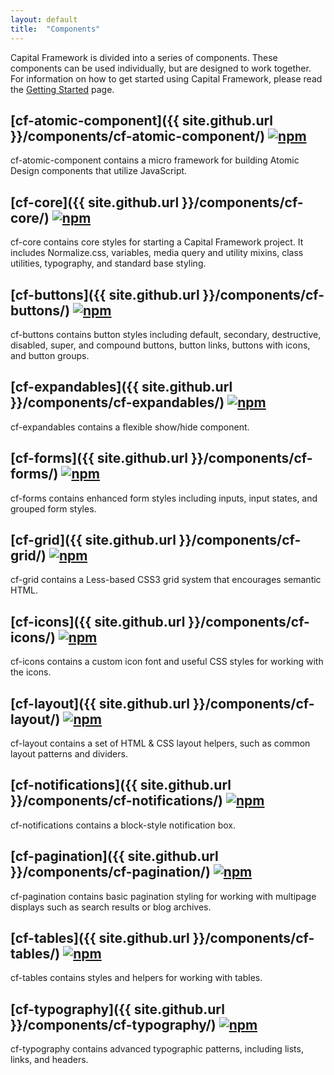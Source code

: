 ```yaml
---
layout: default
title:  "Components"
---
```


Capital Framework is divided into a series of components. These components can be used individually, but are designed to work together.
For information on how to get started using Capital Framework, please read the [Getting Started](../getting-started/) page.

## [cf-atomic-component]({{ site.github.url }}/components/cf-atomic-component/) [![npm](https://img.shields.io/npm/v/cf-atomic-component.svg?style=flat-square)](https://www.npmjs.com/package/cf-atomic-component)

cf-atomic-component contains a micro framework for building Atomic Design
components that utilize JavaScript.

## [cf-core]({{ site.github.url }}/components/cf-core/) [![npm](https://img.shields.io/npm/v/cf-core.svg?style=flat-square)](https://www.npmjs.com/package/cf-core)

cf-core contains core styles for starting a Capital Framework project. It includes Normalize.css, variables, media query and utility mixins, class utilities, typography, and standard base styling.

## [cf-buttons]({{ site.github.url }}/components/cf-buttons/) [![npm](https://img.shields.io/npm/v/cf-buttons.svg?style=flat-square)](https://www.npmjs.com/package/cf-buttons)

cf-buttons contains button styles including default, secondary, destructive, disabled, super, and compound buttons, button links, buttons with icons, and button groups.

## [cf-expandables]({{ site.github.url }}/components/cf-expandables/) [![npm](https://img.shields.io/npm/v/cf-expandables.svg?style=flat-square)](https://www.npmjs.com/package/cf-expandables)

cf-expandables contains a flexible show/hide component.

## [cf-forms]({{ site.github.url }}/components/cf-forms/) [![npm](https://img.shields.io/npm/v/cf-forms.svg?style=flat-square)](https://www.npmjs.com/package/cf-forms)

cf-forms contains enhanced form styles including inputs, input states, and grouped form styles.

## [cf-grid]({{ site.github.url }}/components/cf-grid/) [![npm](https://img.shields.io/npm/v/cf-grid.svg?style=flat-square)](https://www.npmjs.com/package/cf-grid)

cf-grid contains a Less-based CSS3 grid system that encourages semantic HTML.

## [cf-icons]({{ site.github.url }}/components/cf-icons/) [![npm](https://img.shields.io/npm/v/cf-icons.svg?style=flat-square)](https://www.npmjs.com/package/cf-icons)

cf-icons contains a custom icon font and useful CSS styles for working with the icons.

## [cf-layout]({{ site.github.url }}/components/cf-layout/) [![npm](https://img.shields.io/npm/v/cf-layout.svg?style=flat-square)](https://www.npmjs.com/package/cf-layout)

cf-layout contains a set of HTML & CSS layout helpers, such as common layout patterns and dividers.

## [cf-notifications]({{ site.github.url }}/components/cf-notifications/) [![npm](https://img.shields.io/npm/v/cf-notifications.svg?style=flat-square)](https://www.npmjs.com/package/cf-notifications)

cf-notifications contains a block-style notification box.

## [cf-pagination]({{ site.github.url }}/components/cf-pagination/) [![npm](https://img.shields.io/npm/v/cf-pagination.svg?style=flat-square)](https://www.npmjs.com/package/cf-pagination)

cf-pagination contains basic pagination styling for working with multipage displays such as search results or blog archives.

## [cf-tables]({{ site.github.url }}/components/cf-tables/) [![npm](https://img.shields.io/npm/v/cf-tables.svg?style=flat-square)](https://www.npmjs.com/package/cf-tables)

cf-tables contains styles and helpers for working with tables.

## [cf-typography]({{ site.github.url }}/components/cf-typography/) [![npm](https://img.shields.io/npm/v/cf-typography.svg?style=flat-square)](https://www.npmjs.com/package/cf-typography)

cf-typography contains advanced typographic patterns, including lists, links, and headers.

